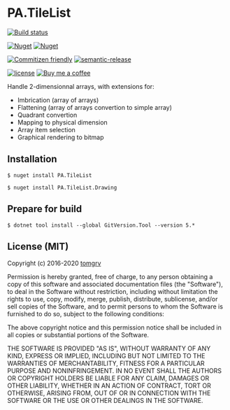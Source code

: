 
# PA.TileList

[![Build status](https://ci.appveyor.com/api/projects/status/v9eb4cx999xne88h?svg=true)](https://ci.appveyor.com/project/perspicapps/pa-tilelist)

[![Nuget](https://img.shields.io/nuget/v/pa.tilelist?logo=nuget)](https://www.nuget.org/packages/pa.tilelist)
[![Nuget](https://img.shields.io/nuget/dt/pa.tilelist?logo=nuget)](https://www.nuget.org/packages/pa.tilelist)

[![Commitizen friendly](https://img.shields.io/badge/commitizen-friendly-brightgreen.svg)](http://commitizen.github.io/cz-cli/)
[![semantic-release](https://img.shields.io/badge/%20%20%F0%9F%93%A6%F0%9F%9A%80-semantic--release-e10079.svg)](https://github.com/semantic-release/semantic-release)

[![license](https://img.shields.io/github/license/tomgrv/pa.tilelist.svg)](https://github.com/tomgrv/pa.tilelist/blob/master/LICENSE)
[![Buy me a coffee](https://badgen.net/badge/buymeacoffe/tomgrv/yellow?icon=buymeacoffee)](https://buymeacoffee.com/tomgrv)

Handle 2-dimensionnal arrays, with extensions for:

- Imbrication (array of arrays)
- Flattening (array of arrays convertion to simple array)
- Quadrant convertion
- Mapping to physical dimension
- Array item selection
- Graphical rendering to bitmap

## Installation

```
$ nuget install PA.TileList
```

```
$ nuget install PA.TileList.Drawing
```

## Prepare for build

```
$ dotnet tool install --global GitVersion.Tool --version 5.*
```

## License (MIT)

Copyright (c) 2016-2020 [tomgrv](http://www.github.com/tomgrv)

Permission is hereby granted, free of charge, to any person obtaining a copy of this software and associated documentation files (the "Software"), to deal in the Software without restriction, including without limitation the rights to use, copy, modify, merge, publish, distribute, sublicense, and/or sell copies of the Software, and to permit persons to whom the Software is furnished to do so, subject to the following conditions:

The above copyright notice and this permission notice shall be included in all copies or substantial portions of the Software.

THE SOFTWARE IS PROVIDED "AS IS", WITHOUT WARRANTY OF ANY KIND, EXPRESS OR IMPLIED, INCLUDING BUT NOT LIMITED TO THE WARRANTIES OF MERCHANTABILITY, FITNESS FOR A PARTICULAR PURPOSE AND NONINFRINGEMENT. IN NO EVENT SHALL THE AUTHORS OR COPYRIGHT HOLDERS BE LIABLE FOR ANY CLAIM, DAMAGES OR OTHER LIABILITY, WHETHER IN AN ACTION OF CONTRACT, TORT OR OTHERWISE, ARISING FROM, OUT OF OR IN CONNECTION WITH THE SOFTWARE OR THE USE OR OTHER DEALINGS IN THE SOFTWARE.
